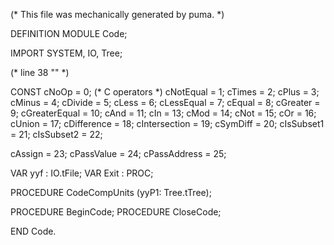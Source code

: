 
(* This file was mechanically generated by puma. *)

DEFINITION MODULE Code;

IMPORT SYSTEM, IO, Tree;

(* line 38 "" *)

CONST
  cNoOp                 =  0;           (* C operators                  *)
  cNotEqual             =  1;
  cTimes                =  2;
  cPlus                 =  3;
  cMinus                =  4;
  cDivide               =  5;
  cLess                 =  6;
  cLessEqual            =  7;
  cEqual                =  8;
  cGreater              =  9;
  cGreaterEqual         = 10;
  cAnd                  = 11;
  cIn                   = 13;
  cMod                  = 14;
  cNot                  = 15;
  cOr                   = 16;
  cUnion                = 17;
  cDifference           = 18;
  cIntersection         = 19;
  cSymDiff              = 20;
  cIsSubset1            = 21;
  cIsSubset2            = 22;

  cAssign               = 23;
  cPassValue            = 24;
  cPassAddress          = 25;


VAR yyf        : IO.tFile;
VAR Exit       : PROC;

PROCEDURE CodeCompUnits (yyP1: Tree.tTree);

PROCEDURE BeginCode;
PROCEDURE CloseCode;

END Code.

